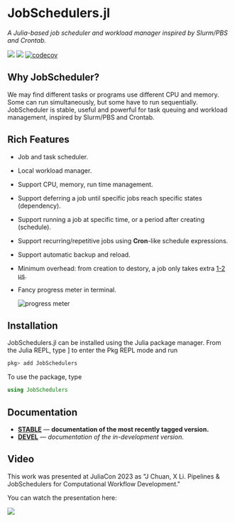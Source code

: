 # JobSchedulers.jl

*A Julia-based job scheduler and workload manager inspired by Slurm/PBS and Crontab.*

[![](https://img.shields.io/badge/docs-stable-blue.svg)](https://cihga39871.github.io/JobSchedulers.jl/stable)
[![](https://img.shields.io/badge/docs-dev-blue.svg)](https://cihga39871.github.io/JobSchedulers.jl/dev)
[![codecov](https://codecov.io/github/cihga39871/JobSchedulers.jl/branch/main/graph/badge.svg)](https://app.codecov.io/github/cihga39871/JobSchedulers)

## Why JobScheduler?

We may find different tasks or programs use different CPU and memory. Some can run simultaneously, but some have to run sequentially. JobScheduler is stable, useful and powerful for task queuing and workload management, inspired by Slurm/PBS and Crontab.

## Rich Features

- Job and task scheduler.
- Local workload manager.
- Support CPU, memory, run time management.
- Support deferring a job until specific jobs reach specific states (dependency).
- Support running a job at specific time, or a period after creating (schedule).
- Support recurring/repetitive jobs using **Cron**-like schedule expressions.
- Support automatic backup and reload.
- Minimum overhead: from creation to destory, a job only takes extra [1-2 µs](https://cihga39871.github.io/JobSchedulers.jl/dev/overhead/#Conclusions).
- Fancy progress meter in terminal.

  ![progress meter](docs/src/assets/progress_meter.png)

## Installation

JobSchedulers.jl can be installed using the Julia package manager. From the Julia REPL, type ] to enter the Pkg REPL mode and run

```julia
pkg> add JobSchedulers
```

To use the package, type

```julia
using JobSchedulers
```

## Documentation

- [**STABLE**](https://cihga39871.github.io/JobSchedulers.jl/stable) &mdash; **documentation of the most recently tagged version.**
- [**DEVEL**](https://cihga39871.github.io/JobSchedulers.jl/dev) &mdash; *documentation of the in-development version.*

## Video

This work was presented at JuliaCon 2023 as "J Chuan, X Li. Pipelines & JobSchedulers for Computational Workflow Development."

You can watch the presentation here:

[![](https://markdown-videos-api.jorgenkh.no/youtube/ECERq8BHvn4)](https://youtu.be/ECERq8BHvn4)
